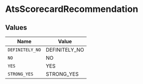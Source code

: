 # AtsScorecardRecommendation


## Values

| Name            | Value           |
| --------------- | --------------- |
| `DEFINITELY_NO` | DEFINITELY_NO   |
| `NO`            | NO              |
| `YES`           | YES             |
| `STRONG_YES`    | STRONG_YES      |